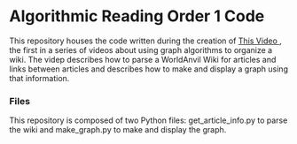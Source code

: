 <h1>Algorithmic Reading Order 1 Code</h1>

This repository houses the code written during the creation of <a href="https://youtu.be/yHq_WdITkms"> This Video </a>, the first in a series of videos about using graph algorithms to organize a wiki. The videp describes how to parse a WorldAnvil Wiki for articles and links between articles and describes how to make and display a graph using that information.

<h3>Files</h3>

This repository is composed of two Python files: get_article_info.py to parse the wiki and make_graph.py to make and display the graph.

